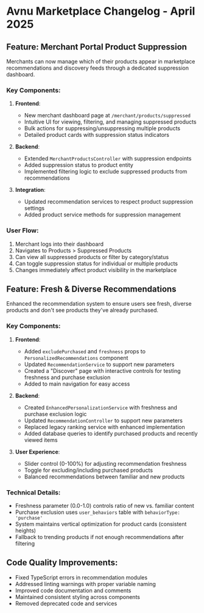 # Avnu Marketplace Changelog - April 2025

## Feature: Merchant Portal Product Suppression

Merchants can now manage which of their products appear in marketplace recommendations and discovery feeds through a dedicated suppression dashboard.

### Key Components:

1. **Frontend**:
   - New merchant dashboard page at `/merchant/products/suppressed`
   - Intuitive UI for viewing, filtering, and managing suppressed products
   - Bulk actions for suppressing/unsuppressing multiple products
   - Detailed product cards with suppression status indicators

2. **Backend**:
   - Extended `MerchantProductsController` with suppression endpoints
   - Added suppression status to product entity
   - Implemented filtering logic to exclude suppressed products from recommendations

3. **Integration**:
   - Updated recommendation services to respect product suppression settings
   - Added product service methods for suppression management

### User Flow:
1. Merchant logs into their dashboard
2. Navigates to Products > Suppressed Products
3. Can view all suppressed products or filter by category/status
4. Can toggle suppression status for individual or multiple products
5. Changes immediately affect product visibility in the marketplace

## Feature: Fresh & Diverse Recommendations

Enhanced the recommendation system to ensure users see fresh, diverse products and don't see products they've already purchased.

### Key Components:

1. **Frontend**:
   - Added `excludePurchased` and `freshness` props to `PersonalizedRecommendations` component
   - Updated `RecommendationService` to support new parameters
   - Created a "Discover" page with interactive controls for testing freshness and purchase exclusion
   - Added to main navigation for easy access

2. **Backend**:
   - Created `EnhancedPersonalizationService` with freshness and purchase exclusion logic
   - Updated `RecommendationController` to support new parameters
   - Replaced legacy ranking service with enhanced implementation
   - Added database queries to identify purchased products and recently viewed items

3. **User Experience**:
   - Slider control (0-100%) for adjusting recommendation freshness
   - Toggle for excluding/including purchased products
   - Balanced recommendations between familiar and new products

### Technical Details:
- Freshness parameter (0.0-1.0) controls ratio of new vs. familiar content
- Purchase exclusion uses `user_behaviors` table with `behaviorType: 'purchase'`
- System maintains vertical optimization for product cards (consistent heights)
- Fallback to trending products if not enough recommendations after filtering

## Code Quality Improvements:
- Fixed TypeScript errors in recommendation modules
- Addressed linting warnings with proper variable naming
- Improved code documentation and comments
- Maintained consistent styling across components
- Removed deprecated code and services
